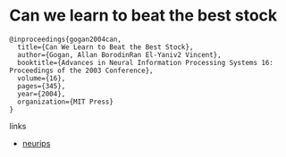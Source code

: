 # Can we learn to beat the best stock

```
@inproceedings{gogan2004can,
  title={Can We Learn to Beat the Best Stock},
  author={Gogan, Allan BorodinRan El-Yaniv2 Vincent},
  booktitle={Advances in Neural Information Processing Systems 16: Proceedings of the 2003 Conference},
  volume={16},
  pages={345},
  year={2004},
  organization={MIT Press}
}
```

links
- [neurips](https://papers.nips.cc/paper/2003/hash/8c9f32e03aeb2e3000825c8c875c4edd-Abstract.html)
